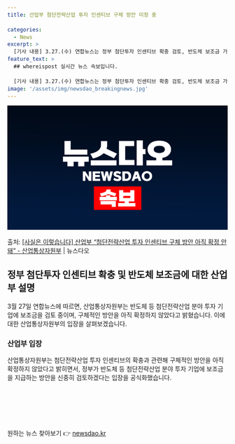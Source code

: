 ```yaml
---
title: 산업부 첨단전략산업 투자 인센티브 구체 방안 미정 중

categories:
  - News
excerpt: >
  [기사 내용] 3.27.(수) 연합뉴스는 정부 첨단투자 인센티브 확충 검토, 반도체 보조금 가능성 시사 기사…
feature_text: >
  ## whereispost 실시간 뉴스 속보입니다.

  [기사 내용] 3.27.(수) 연합뉴스는 정부 첨단투자 인센티브 확충 검토, 반도체 보조금 가능성 시사 기사…
image: '/assets/img/newsdao_breakingnews.jpg'
---
```


![뉴스다오 속보](/assets/img/newsdao_breakingnews.jpg)

<p>출처: <a href="https://newsdao.kr/3467" rel="dofollow">[사실은 이렇습니다] 산업부 “첨단전략산업 투자 인센티브 구체 방안 아직 확정 안돼” - 산업통상자원부</a> | 뉴스다오</p>

<h2 data-ke-size="size26">정부 첨단투자 인센티브 확충 및 반도체 보조금에 대한 산업부 설명</h2>
<p data-ke-size="size16">3월 27일 연합뉴스에 따르면, 산업통상자원부는 반도체 등 첨단전략산업 분야 투자 기업에 보조금을 검토 중이며, 구체적인 방안을 아직 확정하지 않았다고 밝혔습니다. 이에 대한 산업통상자원부의 입장을 살펴보겠습니다.</p>

<h3>산업부 입장</h3>
<p data-ke-size="size16">산업통상자원부는 첨단전략산업 투자 인센티브의 확충과 관련해 구체적인 방안을 아직 확정하지 않았다고 밝히면서, 정부가 반도체 등 첨단전략산업 분야 투자 기업에 보조금을 지급하는 방안을 신중히 검토하겠다는 입장을 공식화했습니다.</p>
<p data-ke-size="size16">&nbsp;</p>
<p data-ke-size="size16">&nbsp;</p>
<p data-ke-size="size16">&nbsp;</p> 

원하는 뉴스 찾아보기 👉 <a href="https://newsdao.kr" rel="dofollow">newsdao.kr</a>


